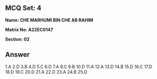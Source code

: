 ## MCQ Set: 4

**Name: CHE MARHUMI BIN CHE AB RAHIM**

**Matrix No: A22EC0147**

**Section: 02**

## Answer
1.A
2.D
3.B
4.D
5.C
6.D
7.A
8.C
9.B
10.D
11.A
12.A
13.D
14.B
15.D
16.C
17.D
18.D
19.C
20.D
21.A
22.D
23.A
24.B
25.D
